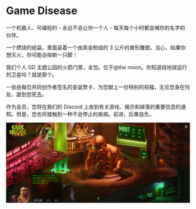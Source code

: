 # Game Disease

一个机器人、可编程的 - 永远不会让你一个人 - 每天每个小时都会喊你的名字的伙伴。

一个燃烧的纸袋，里面装着一个由真金制成的 3 公斤的粪形雕塑。当心，如果你想灭火，你可能会摔断一只脚！

我们个人 GD 主题公园的火箭门票，全包。位于@the moon。你知道绕地球运行的卫星吗？就是那个。

一张由每位共同创作者签名的圣诞贺卡，为您献上一份特别的祝福，无论您身在何处，直到您死去。

作为会员，您将在我们的 Discord 上收到有关游戏、揭示和掉落的重要信息的通知。但是，您也将接触到一种不会停止的疾病。前进，后果自负。

![nft](01.png)


